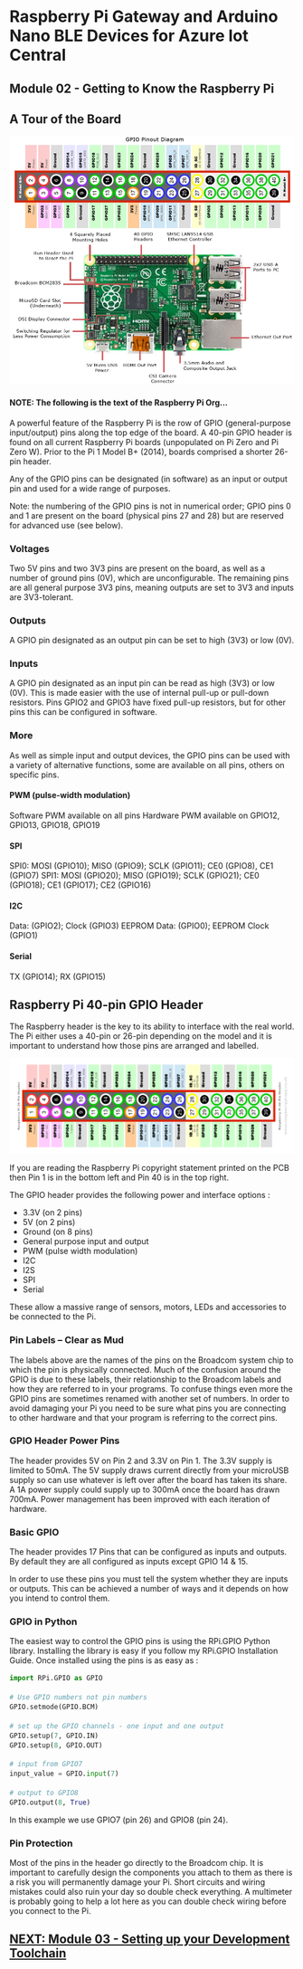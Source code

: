 # Raspberry Pi Gateway and Arduino Nano BLE Devices for Azure Iot Central
## Module 02 - Getting to Know the Raspberry Pi

## A Tour of the Board

![alt text](../Assets/rpi-pinout.png "Pi Pinout")

#### NOTE: The following is the text of the Raspberry Pi Org...

A powerful feature of the Raspberry Pi is the row of GPIO (general-purpose input/output) pins along the top edge of the board. A 40-pin GPIO header is found on all current Raspberry Pi boards (unpopulated on Pi Zero and Pi Zero W). Prior to the Pi 1 Model B+ (2014), boards comprised a shorter 26-pin header.

Any of the GPIO pins can be designated (in software) as an input or output pin and used for a wide range of purposes.

Note: the numbering of the GPIO pins is not in numerical order; GPIO pins 0 and 1 are present on the board (physical pins 27 and 28) but are reserved for advanced use (see below).

### Voltages
Two 5V pins and two 3V3 pins are present on the board, as well as a number of ground pins (0V), which are unconfigurable. The remaining pins are all general purpose 3V3 pins, meaning outputs are set to 3V3 and inputs are 3V3-tolerant.

### Outputs
A GPIO pin designated as an output pin can be set to high (3V3) or low (0V).

### Inputs
A GPIO pin designated as an input pin can be read as high (3V3) or low (0V). This is made easier with the use of internal pull-up or pull-down resistors. Pins GPIO2 and GPIO3 have fixed pull-up resistors, but for other pins this can be configured in software.

### More
As well as simple input and output devices, the GPIO pins can be used with a variety of alternative functions, some are available on all pins, others on specific pins.

#### PWM (pulse-width modulation)
Software PWM available on all pins
Hardware PWM available on GPIO12, GPIO13, GPIO18, GPIO19

#### SPI
SPI0: MOSI (GPIO10); MISO (GPIO9); SCLK (GPIO11); CE0 (GPIO8), CE1 (GPIO7)
SPI1: MOSI (GPIO20); MISO (GPIO19); SCLK (GPIO21); CE0 (GPIO18); CE1 (GPIO17); CE2 (GPIO16)

#### I2C
Data: (GPIO2); Clock (GPIO3)
EEPROM Data: (GPIO0); EEPROM Clock (GPIO1)

#### Serial
TX (GPIO14); RX (GPIO15)

## Raspberry Pi 40-pin GPIO Header

The Raspberry header is the key to its ability to interface with the real world. The Pi either uses a 40-pin or 26-pin depending on the model and it is important to understand how those pins are arranged and labelled.

![alt text](../Assets/pi-header.png "Pi Header")

If you are reading the Raspberry Pi copyright statement printed on the PCB then Pin 1 is in the bottom left and Pin 40 is in the top right.

The GPIO header provides the following power and interface options :

* 3.3V (on 2 pins)
* 5V (on 2 pins)
* Ground (on 8 pins)
* General purpose input and output
* PWM (pulse width modulation)
* I2C
* I2S
* SPI
* Serial

These allow a massive range of sensors, motors, LEDs and accessories to be connected to the Pi.

### Pin Labels – Clear as Mud
The labels above are the names of the pins on the Broadcom system chip to which the pin is physically connected. Much of the confusion around the GPIO is due to these labels, their relationship to the Broadcom labels and how they are referred to in your programs. To confuse things even more the GPIO pins are sometimes renamed with another set of numbers. In order to avoid damaging your Pi you need to be sure what pins you are connecting to other hardware and that your program is referring to the correct pins.

### GPIO Header Power Pins
The header provides 5V on Pin 2 and 3.3V on Pin 1. The 3.3V supply is limited to 50mA. The 5V supply draws current directly from your microUSB supply so can use whatever is left over after the board has taken its share. A 1A power supply could supply up to 300mA once the board has drawn 700mA. Power management has been improved with each iteration of hardware.

### Basic GPIO
The header provides 17 Pins that can be configured as inputs and outputs. By default they are all configured as inputs except GPIO 14 & 15.

In order to use these pins you must tell the system whether they are inputs or outputs. This can be achieved a number of ways and it depends on how you intend to control them.

### GPIO in Python
The easiest way to control the GPIO pins is using the RPi.GPIO Python library. Installing the library is easy if you follow my RPi.GPIO Installation Guide. Once installed using the pins is as easy as :

```python
import RPi.GPIO as GPIO
 
# Use GPIO numbers not pin numbers
GPIO.setmode(GPIO.BCM)
 
# set up the GPIO channels - one input and one output
GPIO.setup(7, GPIO.IN)
GPIO.setup(8, GPIO.OUT)
 
# input from GPIO7
input_value = GPIO.input(7)
 
# output to GPIO8
GPIO.output(8, True)
```

In this example we use GPIO7 (pin 26) and GPIO8 (pin 24).

### Pin Protection
Most of the pins in the header go directly to the Broadcom chip. It is important to carefully design the components you attach to them as there is a risk you will permanently damage your Pi. Short circuits and wiring mistakes could also ruin your day so double check everything. A multimeter is probably going to help a lot here as you can double check wiring before you connect to the Pi.

## [NEXT: Module 03 - Setting up your Development Toolchain](../Module03/README.md)